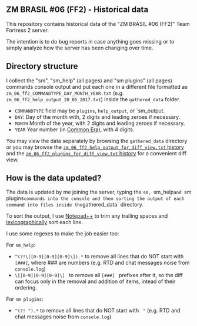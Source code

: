 ## ZM BRASIL #06 (FF2) - Historical data
  This repository contains historical data of the "ZM BRASIL #06 (FF2)" Team
Fortress 2 server. 

  The intention is to do bug reports in case anything goes missing or to simply analyze
how the server has been changing over time.

## Directory structure
  I collect the "sm", "sm_help" (all pages) and "sm plugins" (all pages) commands
console output and put each one in a different file formatted as `zm_06_ff2_COMMANDTYPE_DAY_MONTH_YEAR.txt`
(e.g. `zm_06_ff2_help_output_20_05_2017.txt`) inside the `gathered_data` folder.

 * `COMMANDTYPE` field may be `plugins`, `help_output`, or `sm_output.
 * `DAY`: Day of the month with, 2 digits and leading zeroes if necessary.
 * `MONTH` Month of the year, with 2 digits and leading zeroes if necessary.
 * `YEAR` Year number (in [Common Era](https://en.wikipedia.org/wiki/Common_Era)), with 4 digits.

  You may view the data separately by browsing the `gathered_data` directory or 
you may browse the [`zm_06_ff2_help_output_for_diff_view.txt` history](https://github.com/feikname/zm_brasil_06_ff2_historical_data/commits/master/zm_06_ff2_help_output_for_diff_view.txt)
and the [`zm_06_ff2_plugins_for_diff_view.txt` history](https://github.com/feikname/zm_brasil_06_ff2_historical_data/commits/master/zm_06_ff2_plugins_for_diff_view.txt)
for a convenient diff view.

## How is the data updated?
  The data is updated by me joining the server, typing the `sm, `sm_help` and 
`sm plugins` commands into the console and then sorting the output of each command
into files inside the `gathered_data` directory.

  To sort the output, I use [Notepad++](https://notepad-plus-plus.org/) to trim
any trailing spaces and [lexicographically](https://en.wikipedia.org/wiki/Lexicographical_order)
sort each line.

I use some regexes to make the job easier too:

For `sm_help`:
 * `^(?!\[[0-9][0-9][0-9]\]).*` to remove all lines that do NOT start with `[###]`, where ### are numbers (e.g. RTD and chat messages noise from `console.log`)
 * `\[[0-9][0-9][0-9]\] ` to remove all `[###] ` prefixes after it, so the diff can focus only in the removal and addition of items, intead of their ordering.

For `sm plugins`:
 * `^(?! ").*` to remove all lines that do NOT start with ` "` (e.g. RTD and chat messages noise from `console.log`)
